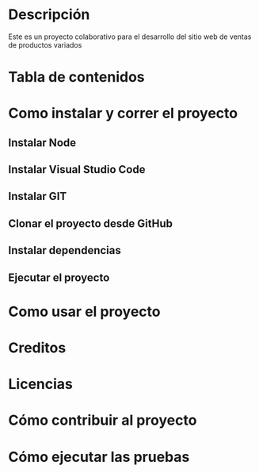 
# Descripción
Este es un proyecto colaborativo para el desarrollo del sitio web de ventas de productos variados
# Tabla de contenidos
# Como instalar y correr el proyecto
## Instalar Node
## Instalar Visual Studio Code
## Instalar GIT
## Clonar el proyecto desde GitHub
## Instalar dependencias
## Ejecutar el proyecto
# Como usar el proyecto
# Creditos
# Licencias
# Cómo contribuir al proyecto
# Cómo ejecutar las pruebas
